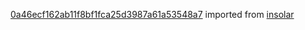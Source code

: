 [0a46ecf162ab11f8bf1fca25d3987a61a53548a7](https://github.com/insolar/insolar/commit/0a46ecf162ab11f8bf1fca25d3987a61a53548a7) imported from [insolar](https://github.com/insolar/insolar)
